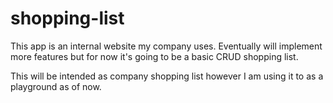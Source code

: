 # shopping-list
This app is an internal website my company uses. Eventually will implement more features but for now it's going to be a basic CRUD shopping list.


This will be intended as company shopping list however I am using it to as a playground as of now.
